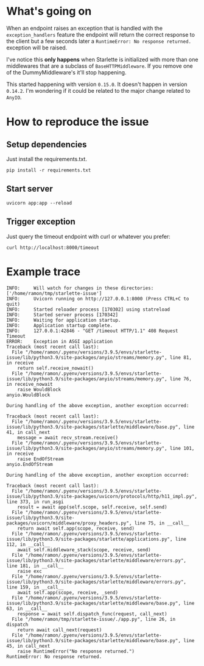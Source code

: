 # What's going on
When an endpoint raises an exception that is handled with the `exception_handlers` feature the endpoint will return the correct response to the client but a few seconds later a `RuntimeError: No response returned.` exception will be raised. 

I've notice this **only happens** when Starlette is initialized with more than one middlewares that are a subclass of `BaseHTTPMiddleware`. If you remove one of the DummyMiddleware's it'll stop happening.

This started happening with version `0.15.0`. It doesn't happen in version `0.14.2`. I'm wondering if it could be related to the major change related to `AnyIO`.

# How to reproduce the issue
## Setup dependencies
Just install the requirements.txt. 

`pip install -r requirements.txt`

## Start server
`uvicorn app:app --reload`

## Trigger exception
Just query the timeout endpoint with curl or whatever you prefer:

`curl http://localhost:8000/timeout`

# Example trace
```
INFO:     Will watch for changes in these directories: ['/home/ramon/tmp/starlette-issue']
INFO:     Uvicorn running on http://127.0.0.1:8000 (Press CTRL+C to quit)
INFO:     Started reloader process [170302] using statreload
INFO:     Started server process [170342]
INFO:     Waiting for application startup.
INFO:     Application startup complete.
INFO:     127.0.0.1:42846 - "GET /timeout HTTP/1.1" 408 Request Timeout
ERROR:    Exception in ASGI application
Traceback (most recent call last):
  File "/home/ramon/.pyenv/versions/3.9.5/envs/starlette-issue/lib/python3.9/site-packages/anyio/streams/memory.py", line 81, in receive
    return self.receive_nowait()
  File "/home/ramon/.pyenv/versions/3.9.5/envs/starlette-issue/lib/python3.9/site-packages/anyio/streams/memory.py", line 76, in receive_nowait
    raise WouldBlock
anyio.WouldBlock

During handling of the above exception, another exception occurred:

Traceback (most recent call last):
  File "/home/ramon/.pyenv/versions/3.9.5/envs/starlette-issue/lib/python3.9/site-packages/starlette/middleware/base.py", line 41, in call_next
    message = await recv_stream.receive()
  File "/home/ramon/.pyenv/versions/3.9.5/envs/starlette-issue/lib/python3.9/site-packages/anyio/streams/memory.py", line 101, in receive
    raise EndOfStream
anyio.EndOfStream

During handling of the above exception, another exception occurred:

Traceback (most recent call last):
  File "/home/ramon/.pyenv/versions/3.9.5/envs/starlette-issue/lib/python3.9/site-packages/uvicorn/protocols/http/h11_impl.py", line 373, in run_asgi
    result = await app(self.scope, self.receive, self.send)
  File "/home/ramon/.pyenv/versions/3.9.5/envs/starlette-issue/lib/python3.9/site-packages/uvicorn/middleware/proxy_headers.py", line 75, in __call__
    return await self.app(scope, receive, send)
  File "/home/ramon/.pyenv/versions/3.9.5/envs/starlette-issue/lib/python3.9/site-packages/starlette/applications.py", line 112, in __call__
    await self.middleware_stack(scope, receive, send)
  File "/home/ramon/.pyenv/versions/3.9.5/envs/starlette-issue/lib/python3.9/site-packages/starlette/middleware/errors.py", line 181, in __call__
    raise exc
  File "/home/ramon/.pyenv/versions/3.9.5/envs/starlette-issue/lib/python3.9/site-packages/starlette/middleware/errors.py", line 159, in __call__
    await self.app(scope, receive, _send)
  File "/home/ramon/.pyenv/versions/3.9.5/envs/starlette-issue/lib/python3.9/site-packages/starlette/middleware/base.py", line 63, in __call__
    response = await self.dispatch_func(request, call_next)
  File "/home/ramon/tmp/starlette-issue/./app.py", line 26, in dispatch
    return await call_next(request)
  File "/home/ramon/.pyenv/versions/3.9.5/envs/starlette-issue/lib/python3.9/site-packages/starlette/middleware/base.py", line 45, in call_next
    raise RuntimeError("No response returned.")
RuntimeError: No response returned.
```
